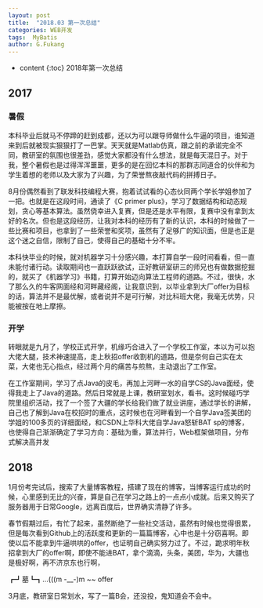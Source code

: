 ```yaml
---
layout: post
title:  "2018.03 第一次总结"
categories: WEB开发
tags:  MyBatis
author: G.Fukang
---
```

* content
{:toc}
2018年第一次总结



## 2017

### 暑假

本科毕业后就马不停蹄的赶到成都，还以为可以跟导师做什么牛逼的项目，谁知道来到后就被现实狠狠打了一巴掌。天天就是Matlab仿真，跟之前的承诺完全不同，教研室的氛围也很差劲，感觉大家都没有什么想法，就是每天混日子。对于我，整个暑假也是过得浑浑噩噩，更多的是在回忆本科的那群志同道合的伙伴和为学生着想的老师以及大家为了兴趣，为了荣誉熬夜敲代码的拼搏日子。

8月份偶然看到了联发科技编程大赛，抱着试试看的心态伙同两个学长学姐参加了一把。也就是在这段时间，通读了《C primer plus》，学习了数据结构和动态规划，贪心等基本算法。虽然侥幸进入复赛，但是还是水平有限，复赛中没有拿到太好的名次。但也是这段经历，让我对本科的经历有了新的认识，本科的时候做了一些比赛和项目，也拿到了一些荣誉和奖项，虽然有了足够广的知识面，但是也正是这个迷之自信，限制了自己，使得自己的基础十分不牢。

本科快毕业的时候，就对机器学习十分感兴趣，本打算自学一段时间看看，但一直未能付诸行动。读取期间也一直跃跃欲试，正好教研室研三的师兄也有做数据挖掘的，就买了《机器学习》书籍，打算开始迈向算法工程师的道路。不过，很快，水了那么久的牛客网面经和河畔藏经阁，让我意识到，以毕业拿到大厂offer为目标的话，算法并不是最优解，或者说并不是可行解，对比科班大佬，我毫无优势，只能被按在地上摩擦。

### 开学

转眼就是九月了，学校正式开学，机缘巧合进入了一个学校工作室，本以为可以抱大佬大腿，技术神速提高，走上秋招offer收割机的道路，但是奈何自己实在太菜，大佬也无心指点，经过两个月的痛苦与煎熬，主动退出了工作室。

在工作室期间，学习了点Java的皮毛，再加上河畔一水的自学CS的Java面经，使得我走上了Java的道路。然后日常就是上课，教研室划水，看书。这时候碰巧学院里组织活动，找了一个签了大疆的学长给我们做了就业讲座，通过学长的讲解，自己也了解到Java在校招时的重点，这时候也在河畔看到一个自学Java签美团的学姐的100多页的详细面经，和CSDN上华科大佬自学Java怒斩BAT sp的博客，也使得自己渐渐确定了学习方向：基础为重，算法并行，Web框架做项目，分布式解决高并发

## 2018

1月份考完试后，搜索了大量博客教程，搭建了现在的博客，当博客运行成功的时候，心里感到无比的兴奋，算是自己在学习之路上的一点点小成就。后来又购买了服务器用于日常Google，远离百度后，世界确实清静了许多。

春节假期过后，有忙了起来，虽然断绝了一些社交活动，虽然有时候也觉得很累，但是每次看到Github上的活跃度和更新的一篇篇博客，心中也是十分窃喜啊。即使以后不能拿到牛逼哄哄的offer，也证明自己确实努力过了。不过，跪求明年秋招拿到大厂的offer啊，即使不能进BAT，拿个滴滴，头条，美团，华为，大疆也是极好啊，再不济京东也行啊，

┏┛墓┗┓...(((m -__-)m ~~ offer

3月底，教研室日常划水，写了一篇B会，还没投，鬼知道会不会中。